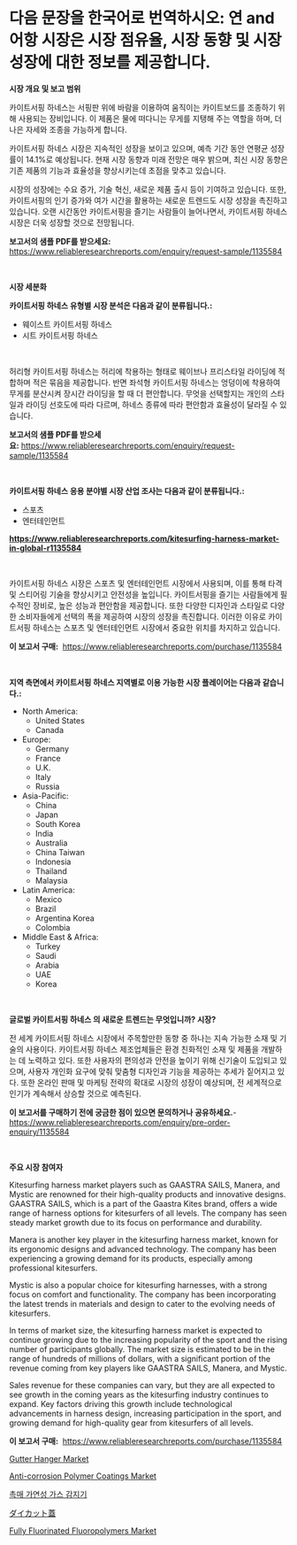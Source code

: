 <p><h1>다음 문장을 한국어로 번역하시오: 연 and 어항 시장은 시장 점유율, 시장 동향 및 시장 성장에 대한 정보를 제공합니다.</h1></p><p><strong>시장 개요 및 보고 범위</strong></p>
<p><p>카이트서핑 하네스는 서핑판 위에 바람을 이용하여 움직이는 카이트보드를 조종하기 위해 사용되는 장비입니다. 이 제품은 물에 떠다니는 무게를 지탱해 주는 역할을 하며, 더 나은 자세와 조종을 가능하게 합니다.</p><p>카이트서핑 하네스 시장은 지속적인 성장을 보이고 있으며, 예측 기간 동안 연평균 성장률이 14.1%로 예상됩니다. 현재 시장 동향과 미래 전망은 매우 밝으며, 최신 시장 동향은 기존 제품의 기능과 효율성을 향상시키는데 초점을 맞추고 있습니다.</p><p>시장의 성장에는 수요 증가, 기술 혁신, 새로운 제품 출시 등이 기여하고 있습니다. 또한, 카이트서핑의 인기 증가와 여가 시간을 활용하는 새로운 트렌드도 시장 성장을 촉진하고 있습니다. 오랜 시간동안 카이트서핑을 즐기는 사람들이 늘어나면서, 카이트서핑 하네스 시장은 더욱 성장할 것으로 전망됩니다.</p></p>
<p><strong>보고서의 샘플 PDF를 받으세요:</strong> <a href="https://www.reliableresearchreports.com/enquiry/request-sample/1135584">https://www.reliableresearchreports.com/enquiry/request-sample/1135584</a></p>
<p>&nbsp;</p>
<p><strong>시장 세분화</strong></p>
<p><strong>카이트서핑 하네스 유형별 시장 분석은 다음과 같이 분류됩니다.:</strong></p>
<p><ul><li>웨이스트 카이트서핑 하네스</li><li>시트 카이트서핑 하네스</li></ul></p>
<p>&nbsp;</p>
<p><p>허리형 카이트서핑 하네스는 허리에 착용하는 형태로 웨이브나 프리스타일 라이딩에 적합하며 적은 묶음을 제공합니다. 반면 좌석형 카이트서핑 하네스는 엉덩이에 착용하여 무게를 분산시켜 장시간 라이딩을 할 때 더 편안합니다. 무엇을 선택할지는 개인의 스타일과 라이딩 선호도에 따라 다르며, 하네스 종류에 따라 편안함과 효율성이 달라질 수 있습니다.</p></p>
<p><strong>보고서의 샘플 PDF를 받으세요:</strong>&nbsp;<a href="https://www.reliableresearchreports.com/enquiry/request-sample/1135584">https://www.reliableresearchreports.com/enquiry/request-sample/1135584</a></p>
<p>&nbsp;</p>
<p><strong> 카이트서핑 하네스 응용 분야별 시장 산업 조사는 다음과 같이 분류됩니다.:</strong></p>
<p><ul><li>스포츠</li><li>엔터테인먼트</li></ul></p>
<p><strong><a href="https://www.reliableresearchreports.com/kitesurfing-harness-market-in-global-r1135584">https://www.reliableresearchreports.com/kitesurfing-harness-market-in-global-r1135584</a></strong></p>
<p>&nbsp;</p>
<p><p>카이트서핑 하네스 시장은 스포츠 및 엔터테인먼트 시장에서 사용되며, 이를 통해 타격 및 스티어링 기술을 향상시키고 안전성을 높입니다. 카이트서핑을 즐기는 사람들에게 필수적인 장비로, 높은 성능과 편안함을 제공합니다. 또한 다양한 디자인과 스타일로 다양한 소비자들에게 선택의 폭을 제공하여 시장의 성장을 촉진합니다. 이러한 이유로 카이트서핑 하네스는 스포츠 및 엔터테인먼트 시장에서 중요한 위치를 차지하고 있습니다.</p></p>
<p><strong>이 보고서 구매:</strong>&nbsp; <a href="https://www.reliableresearchreports.com/purchase/1135584">https://www.reliableresearchreports.com/purchase/1135584</a></p>
<p>&nbsp;</p>
<p><strong>지역 측면에서 카이트서핑 하네스 지역별로 이용 가능한 시장 플레이어는 다음과 같습니다.:</strong></p>
<p><ul>
    <li>
        North America:
        <ul>
            <li>United States</li>
            <li>Canada</li>
        </ul>
    </li>
    <li>
        Europe:
        <ul>
            <li>Germany</li>
            <li>France</li>
            <li>U.K.</li>
            <li>Italy</li>
            <li>Russia</li>
        </ul>
    </li>
    <li>
        Asia-Pacific:
        <ul>
            <li>China</li>
            <li>Japan</li>
            <li>South Korea</li>
            <li>India</li>
            <li>Australia</li>
            <li>China Taiwan</li>
            <li>Indonesia</li>
            <li>Thailand</li>
            <li>Malaysia</li>
        </ul>
    </li>
    <li>
        Latin America:
        <ul>
            <li>Mexico</li>
            <li>Brazil</li>
            <li>Argentina Korea</li>
            <li>Colombia</li>
        </ul>
    </li>
    <li>
        Middle East & Africa:
        <ul>
            <li>Turkey</li>
            <li>Saudi</li>
            <li>Arabia</li>
            <li>UAE</li>
            <li>Korea</li>
        </ul>
    </li>
    </ul></p>
<p>&nbsp;</p>
<p><strong>글로벌 카이트서핑 하네스 의 새로운 트렌드는 무엇입니까? 시장?</strong></p>
<p><p>전 세계 카이트서핑 하네스 시장에서 주목할만한 동향 중 하나는 지속 가능한 소재 및 기술의 사용이다. 카이트서핑 하네스 제조업체들은 환경 친화적인 소재 및 제품을 개발하는 데 노력하고 있다. 또한 사용자의 편의성과 안전을 높이기 위해 신기술이 도입되고 있으며, 사용자 개인화 요구에 맞춰 맞춤형 디자인과 기능을 제공하는 추세가 짙어지고 있다. 또한 온라인 판매 및 마케팅 전략의 확대로 시장의 성장이 예상되며, 전 세계적으로 인기가 계속해서 상승할 것으로 예측된다.</p></p>
<p><strong>이 보고서를 구매하기 전에 궁금한 점이 있으면 문의하거나 공유하세요.</strong>- <a href="https://www.reliableresearchreports.com/enquiry/pre-order-enquiry/1135584">https://www.reliableresearchreports.com/enquiry/pre-order-enquiry/1135584</a></p>
<p>&nbsp;</p>
<p><strong>주요 시장 참여자</strong></p>
<p><p>Kitesurfing harness market players such as GAASTRA SAILS, Manera, and Mystic are renowned for their high-quality products and innovative designs. GAASTRA SAILS, which is a part of the Gaastra Kites brand, offers a wide range of harness options for kitesurfers of all levels. The company has seen steady market growth due to its focus on performance and durability.</p><p>Manera is another key player in the kitesurfing harness market, known for its ergonomic designs and advanced technology. The company has been experiencing a growing demand for its products, especially among professional kitesurfers.</p><p>Mystic is also a popular choice for kitesurfing harnesses, with a strong focus on comfort and functionality. The company has been incorporating the latest trends in materials and design to cater to the evolving needs of kitesurfers.</p><p>In terms of market size, the kitesurfing harness market is expected to continue growing due to the increasing popularity of the sport and the rising number of participants globally. The market size is estimated to be in the range of hundreds of millions of dollars, with a significant portion of the revenue coming from key players like GAASTRA SAILS, Manera, and Mystic.</p><p>Sales revenue for these companies can vary, but they are all expected to see growth in the coming years as the kitesurfing industry continues to expand. Key factors driving this growth include technological advancements in harness design, increasing participation in the sport, and growing demand for high-quality gear from kitesurfers of all levels.</p></p>
<p><strong>이 보고서 구매:</strong>&nbsp;&nbsp;<a href="https://www.reliableresearchreports.com/purchase/1135584">https://www.reliableresearchreports.com/purchase/1135584</a></p>
<p><p><a href="https://github.com/lubmix/Market-Research-Report-List-2/blob/main/gutter-hanger-market.md">Gutter Hanger Market</a></p><p><a href="https://www.linkedin.com/pulse/anti-corrosion-polymer-coatings-market-furnish-information-size-lpe0f?trackingId=UQAHUtm2lOJ7aWpDqMLxrQ%3D%3D">Anti-corrosion Polymer Coatings Market</a></p><p><a href="https://github.com/GabrielBlanda5656/Market-Research-Report-List-1/blob/main/456676226759.md">촉매 가연성 가스 감지기</a></p><p><a href="https://github.com/EstelWisozk1/Market-Research-Report-List-1/blob/main/954870629082.md">ダイカット蓋</a></p><p><a href="https://www.linkedin.com/pulse/fully-fluorinated-fluoropolymers-market-size-reflecting-forecast-kvizc?trackingId=Yo6rk4ArFutJ8p0xWZcHqg%3D%3D">Fully Fluorinated Fluoropolymers Market</a></p></p>